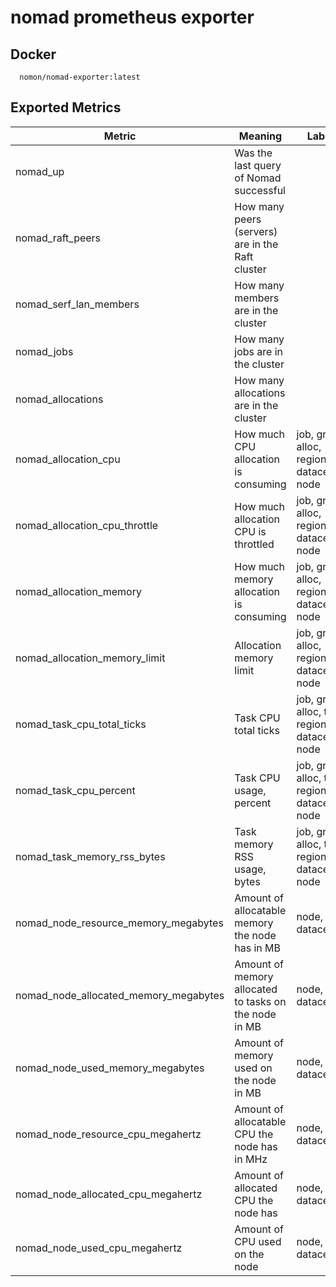 # nomad prometheus exporter

## Docker

```
  nomon/nomad-exporter:latest
```

## Exported Metrics

| Metric | Meaning | Labels |
| ------ | ------- | ------ |
| nomad_up | Was the last query of Nomad successful | |
| nomad_raft_peers | How many peers (servers) are in the Raft cluster | |
| nomad_serf_lan_members | How many members are in the cluster | |
| nomad_jobs | How many jobs are in the cluster | |
| nomad_allocations | How many allocations are in the cluster | |
| nomad_allocation_cpu | How much CPU allocation is consuming | job, group, alloc, region, datacenter, node |
| nomad_allocation_cpu_throttle | How much allocation CPU is throttled | job, group, alloc, region, datacenter, node|
| nomad_allocation_memory | How much memory allocation is consuming | job, group, alloc, region, datacenter, node |
| nomad_allocation_memory_limit | Allocation memory limit | job, group, alloc, region, datacenter, node |
| nomad_task_cpu_total_ticks | Task CPU total ticks | job, group, alloc, task, region, datacenter, node |
| nomad_task_cpu_percent | Task CPU usage, percent | job, group, alloc, task, region, datacenter, node |
| nomad_task_memory_rss_bytes | Task memory RSS usage, bytes | job, group, alloc, task, region, datacenter, node |
| nomad_node_resource_memory_megabytes | Amount of allocatable memory the node has in MB | node, datacenter |
| nomad_node_allocated_memory_megabytes | Amount of  memory allocated to tasks on the node in MB | node, datacenter |
| nomad_node_used_memory_megabytes | Amount of memory used on the node in MB | node, datacenter |
| nomad_node_resource_cpu_megahertz | Amount of allocatable CPU the node has in MHz | node, datacenter |
| nomad_node_allocated_cpu_megahertz | Amount of allocated CPU the node has | node, datacenter | 
| nomad_node_used_cpu_megahertz | Amount of CPU used on the node | node, datacenter |

